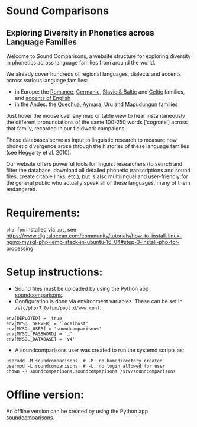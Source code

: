 Sound Comparisons
===

## Exploring Diversity in Phonetics across Language Families


Welcome to Sound Comparisons, a website structure for exploring diversity in phonetics across language families from around the world.  

We already cover hundreds of regional languages, dialects and accents across various language families:

* in Europe:  the [Romance](https://soundcomparisons.com/#/en/Romance/map//Lgs_Sln), [Germanic](https://soundcomparisons.com/#/en/Germanic/map//Lgs_Sln), [Slavic & Baltic](https://soundcomparisons.com/#/en/Slavic/map//Lgs_Sln) and [Celtic](https://soundcomparisons.com/#/en/Celtic/map//Lgs_Sln) families, and [accents of English](https://soundcomparisons.com/#/en/Englishes/map//Lgs_Sln)
* in the Andes:  the [Quechua, Aymara, Uru](https://soundcomparisons.com/#/en/Andes/map//Lgs_Sln) and [Mapudungun](https://soundcomparisons.com/#/en/Mapudungun/map//Lgs_Sln) families

Just hover the mouse over any map or table view to hear instantaneously the different pronunciations of the same 100-250 words [‘cognate’] across that family, recorded in our fieldwork campaigns.

These databases serve as input to linguistic research to measure how phonetic divergence arose through the histories of these language families (see Heggarty et al. 2010).  

Our website offers powerful tools for linguist researchers (to search and filter the database, download all detailed phonetic transcriptions and sound files, create citable links, etc.), but is also multilingual and user-friendly for the general public who actually speak all of these languages, many of them endangered.


Requirements:
===

`php-fpm` installed via `apt`, see https://www.digitalocean.com/community/tutorials/how-to-install-linux-nginx-mysql-php-lemp-stack-in-ubuntu-16-04#step-3-install-php-for-processing


Setup instructions:
===

* Sound files must be uploaded by using the Python app [soundcomparisons](https://github.com/clld/soundcomparisons-data).
* Configuration is done via environment variables.
These can be set in `/etc/php/7.0/fpm/pool.d/www.conf`:
```shell
env[DEPLOYED] = 'true'
env[MYSQL_SERVER] = 'localhost'
env[MYSQL_USER] = 'soundcomparisons'
env[MYSQL_PASSWORD] = '…'
env[MYSQL_DATABASE] = 'v4'
```
* A soundcomparisons user was created to run the systemd scripts as:
```shell
useradd -M soundcomparisons  # -M: no homedirectory created
usermod -L soundcomparisons  # -L: no login allowed for user
chown -R soundcomparisons.soundcomparisons /srv/soundcomparisons
```

Offline version:
===

An offline version can be created by using the Python app [soundcomparisons](https://github.com/clld/soundcomparisons-data).
